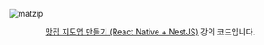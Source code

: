 ![matzip](https://github.com/InKyoJeong/Matzip/assets/48676844/5f95b64e-2fe9-4d32-90d3-9aac5395e178)

<p align="center"><a href="https://inf.run/3emFd">맛집 지도앱 만들기 (React Native + NestJS)</a> 강의 코드입니다.</p>

<br>
